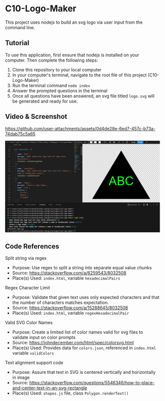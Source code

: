 # C10-Logo-Maker
This project uses nodejs to build an svg logo via user input from the command line.


## Tutorial
To use this application, first ensure that nodejs is installed on your computer. Then complete the following steps:
1. Clone this repository to your local computer
2. In your computer's terminal, navigate to the root file of this project (C10-Logo-Maker)
3. Run the terminal command `node index`
4. Answer the prompted questions in the terminal
5. Once all questions have been answered, an svg file titled `logo.svg` will be generated and ready for use.


## Video & Screenshot

https://github.com/user-attachments/assets/0d4de28e-6ed7-457c-b73a-74dab75c5a65

![Example Screenshot](assets/images/Screenshot_1.png)

## Code References

Split string via regex
* Purpose: Use regex to split a string into separate equal value chunks
* Source: https://stackoverflow.com/a/6259543/8032508
* Place(s) Used: `index.html`, variable `hexadecimalPairs`

Regex Character Limit
* Purpose: Validate that given text uses only expected characters and that the number of characters matches expectation.
* Source: https://stackoverflow.com/a/15288645/8032508
* Place(s) Used: `index.html`, variable `regexHexadecimalPair`

Valid SVG Color Names
* Purpose: Create a limited list of color names valid for svg files to validate input on color prompts
* Source: https://johndecember.com/html/spec/colorsvg.html
* Place(s) Used: Provides data for `colors.json`, referenced in `index.html` variable `validColors`

Text alignment support code
* Purpose: Assure that text in SVG is centered vertically and horizontally in image
* Source: https://stackoverflow.com/questions/5546346/how-to-place-and-center-text-in-an-svg-rectangle
* Place(s) Used: `shapes.js` file, class `Polygon.renderText()`
